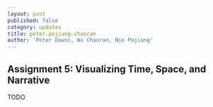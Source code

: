 ```yaml
---
layout: post
published: false
category: updates
title: peter-pojiang-chaoran
author: 'Peter Downs, Wu Chaoran, Nie Pojiang'
---
```

## Assignment 5: Visualizing Time, Space, and Narrative

TODO